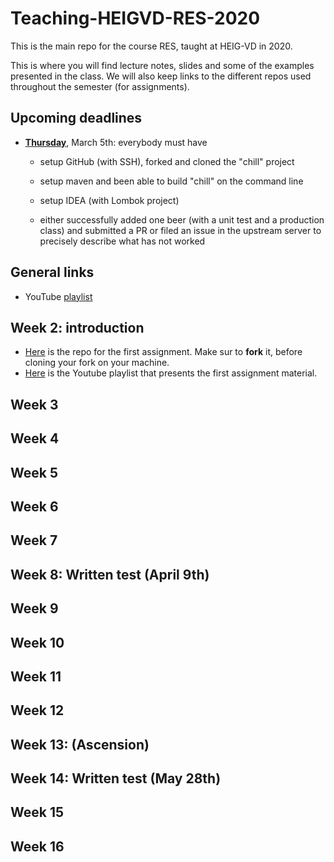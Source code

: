 # Teaching-HEIGVD-RES-2020
This is the main repo for the course RES, taught at HEIG-VD in 2020. 

This is where you will find lecture notes, slides and some of the examples presented in the class. We will also keep links to the different repos used throughout the semester (for assignments).

## Upcoming deadlines

* <u>**Thursday**</u>, March 5th: everybody must have
  - setup GitHub (with SSH), forked and cloned the "chill" project

  - setup maven and been able to build "chill" on the command line

  - setup IDEA (with Lombok project)

  - either successfully added one beer (with a unit test and a production class) and submitted a PR or filed an issue in the upstream server to precisely describe what has not worked

## General links

- YouTube [playlist](https://www.youtube.com/playlist?list=PLfKkysTy70Qa1IYbV9Xndojc7L-T4keF-)

## Week 2: introduction

* [Here](https://github.com/arubinst/Teaching-HEIGVD-RES-2020-Chill) is the repo for the first assignment. Make sur to **fork** it, before cloning your fork on your machine.
* [Here](https://www.youtube.com/playlist?list=PLfKkysTy70QaN-uez0K4UpSpVUbt8ETpk) is  the Youtube playlist that presents the first assignment material.

## Week 3

## Week 4

## Week 5

## Week 6

## Week 7

## Week 8: Written test (April 9th)

## Week 9

## Week 10

## Week 11

## Week 12

## Week 13: (Ascension)

## Week 14: Written test (May 28th)

## Week 15

## Week 16

